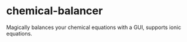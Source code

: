 # chemical-balancer
 Magically balances your chemical equations with a GUI, supports ionic equations.
